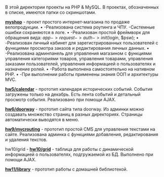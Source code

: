 В этой директории проекты на PHP & MySQL. В проектах, обозначенных в списке, имеются папки со скриншотами.

**[myshop](https://github.com/segakuz/repository/edit/master/PHP/myshop)** - 
проект простого интернет-магазина по продаже велопродукции. 
•	-Реализована система роутинга и ЧПУ. -Системные ошибки сохраняются в логе. 
•	-Реализован простой фреймворк для обращения вида: $app->request->auth->init($login, $psw); 
•	-Реализован личный кабинет для зарегистрированных пользователей с функциями просмотра заказов и редактирования личных данных. 
•	-Реализована админпанель для управления магазином с функциями управления категориями товаров, управления товарами, управления заказами пользователей, управления информацией о пользователях и назначение ролей. 
•	-Работа выполнена самостоятельно на нативном PHP. 
•	-При выполнении работы применены знания ООП и архитектуры MVC.

**[hw5/calendar](https://github.com/segakuz/repository/edit/master/PHP/hw5/calendar)** - 
прототип календаря исторических событий. События загружены только на декабрь. Есть лента событий и детальный просмотр события. Реализовано при помощи AJAX.

**[hw6/doorway](https://github.com/segakuz/repository/edit/master/PHP/hw6/doorway)** - 
прототип сайта типа doorway. Из админки можно создавать множество страниц в разных директориях. Страницы автоматически выводятся в меню.

**[hw9/mvcrouting](https://github.com/segakuz/repository/edit/master/PHP/hw9/mvcrouting)** - 
прототип простой CMS для управления текстами на сайте. Реализована админка с функциями добавления, редактирования и удаления текстов.

hw10/grid - 
**[hw10/grid](https://github.com/segakuz/repository/edit/master/PHP/hw10/grid)** - 
таблица для работы с динамической информацией о пользователях, подгружаемой из БД. Выполнено при помощи AJAX.

**[hw11/library](https://github.com/segakuz/repository/edit/master/PHP/hw11/library)** - 
прототип работы с домашней библиотекой.


